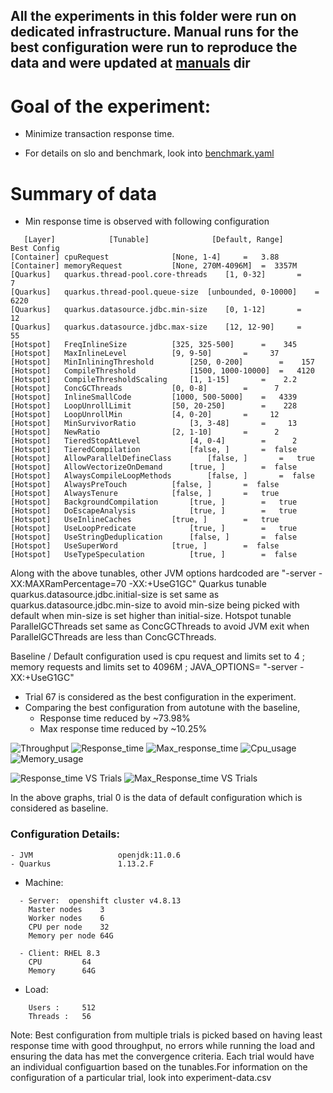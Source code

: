 ## All the experiments in this folder were run on dedicated infrastructure. Manual runs for the best configuration were run to reproduce the data and were updated at [manuals](manuals) dir

# Goal of the experiment:
- Minimize transaction response time.

- For details on slo and benchmark, look into [benchmark.yaml](benchmark.yaml)

# Summary of data
- Min response time is observed with following configuration
```
   [Layer]            [Tunable]              [Default, Range]      Best Config
[Container] cpuRequest				[None, 1-4]		=   3.88
[Container] memoryRequest			[None, 270M-4096M]	=  3357M
[Quarkus]   quarkus.thread-pool.core-threads	[1, 0-32]		=      7
[Quarkus]   quarkus.thread-pool.queue-size	[unbounded, 0-10000]	=   6220
[Quarkus]   quarkus.datasource.jdbc.min-size	[0, 1-12]		=     12
[Quarkus]   quarkus.datasource.jdbc.max-size	[12, 12-90]		=     55
[Hotspot]   FreqInlineSize			[325, 325-500]		=    345
[Hotspot]   MaxInlineLevel			[9, 9-50]		=     37
[Hotspot]   MinInliningThreshold		[250, 0-200]		=    157
[Hotspot]   CompileThreshold			[1500, 1000-10000]	=   4120
[Hotspot]   CompileThresholdScaling		[1, 1-15]		=    2.2
[Hotspot]   ConcGCThreads			[0, 0-8]		=      7
[Hotspot]   InlineSmallCode			[1000, 500-5000]	=   4339
[Hotspot]   LoopUnrollLimit			[50, 20-250]		=    228
[Hotspot]   LoopUnrollMin			[4, 0-20]		=     12
[Hotspot]   MinSurvivorRatio			[3, 3-48]		=     13
[Hotspot]   NewRatio				[2, 1-10]		=      2
[Hotspot]   TieredStopAtLevel			[4, 0-4]		=      2
[Hotspot]   TieredCompilation			[false, ]		=  false
[Hotspot]   AllowParallelDefineClass		[false, ]		=   true
[Hotspot]   AllowVectorizeOnDemand		[true, ]		=  false
[Hotspot]   AlwaysCompileLoopMethods		[false, ]		=  false
[Hotspot]   AlwaysPreTouch			[false, ]		=  false
[Hotspot]   AlwaysTenure			[false, ]		=   true
[Hotspot]   BackgroundCompilation		[true, ]		=   true
[Hotspot]   DoEscapeAnalysis			[true, ]		=   true
[Hotspot]   UseInlineCaches			[true, ]		=   true
[Hotspot]   UseLoopPredicate			[true, ]		=   true
[Hotspot]   UseStringDeduplication		[false, ]		=  false
[Hotspot]   UseSuperWord			[true, ]		=  false
[Hotspot]   UseTypeSpeculation			[true, ]		=  false

```
Along with the above tunables, other JVM options hardcoded are "-server -XX:MAXRamPercentage=70 -XX:+UseG1GC"
Quarkus tunable quarkus.datasource.jdbc.initial-size is set same as quarkus.datasource.jdbc.min-size to avoid min-size being picked with default when min-size is set higher than initial-size.
Hotspot tunable ParallelGCThreads set same as ConcGCThreads to avoid JVM exit when ParallelGCThreads are less than ConcGCThreads.

Baseline / Default configuration used is cpu request and limits set to 4 ; memory requests and limits set to 4096M ; JAVA_OPTIONS= "-server -XX:+UseG1GC"

- Trial 67 is considered as the best configuration in the experiment.
- Comparing the best configuration from autotune with the baseline, 
	- Response time reduced by ~73.98%
	- Max response time reduced by ~10.25%

![Throughput](https://user-images.githubusercontent.com/17760990/139646364-355b352d-24ab-44d6-92a6-b4a8d349817d.png)
![Response_time](https://user-images.githubusercontent.com/17760990/139646372-2cffc205-d0b4-4947-8f03-f3cdfb35d126.png)
![Max_response_time](https://user-images.githubusercontent.com/17760990/139646381-85c6e4ed-e0c7-4319-9f60-51e8b18f0008.png)
![Cpu_usage](https://user-images.githubusercontent.com/17760990/139646400-b742f9a0-a11f-4916-b5ae-afb6184272fb.png)
![Memory_usage](https://user-images.githubusercontent.com/17760990/139646413-5bc8b68a-e5b4-4b42-a415-f7846dfca3ef.png)

![Response_time VS Trials](https://user-images.githubusercontent.com/17760990/139646277-ffaa05a5-3f69-42a0-aa7c-2f558b539a7d.png)
![Max_Response_time VS Trials](https://user-images.githubusercontent.com/17760990/139646283-9d561fe4-3833-450e-8dea-c0908db47c76.png)

In the above graphs, trial 0 is the data of default configuration which is considered as baseline.

### Configuration Details:
```
- JVM                   openjdk:11.0.6
- Quarkus               1.13.2.F
```
- Machine: 
```
  - Server:  openshift cluster v4.8.13
    Master nodes	3
    Worker nodes	6
    CPU per node	32
    Memory per node	64G

  - Client: RHEL 8.3
    CPU  		64
    Memory 		64G  
```
- Load: 
```
 	Users :		512
	Threads :	56
```


Note: Best configuration from multiple trials is picked based on having least response time with good throughput, no errors while running the load and ensuring the data has met the convergence criteria.
Each trial would have an individual configuartion based on the tunables.For information on the configuration of a particular trial, look into experiment-data.csv
